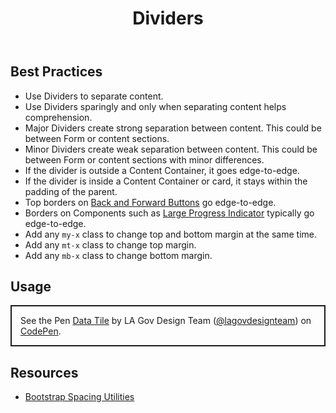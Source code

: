 ﻿---
title: Dividers
summary: Dividers separate content into clear, meaningful groups.
tags: components, dividers
layout: guide
eleventyNavigation:
  key: Dividers
  parent: Components
  order: 160
  excerpt: Dividers separate content into clear, meaningful groups.
  img: /img/illustrations/illus-divider.svg
---

## Best Practices

- Use Dividers to separate content.
- Use Dividers sparingly and only when separating content helps comprehension.
- Major Dividers create strong separation between content. This could be between Form or content sections.
- Minor Dividers create weak separation between content. This could be between Form or content sections with minor differences.
- If the divider is outside a Content Container, it goes edge-to-edge.
- If the divider is inside a Content Container or card, it stays within the padding of the parent.
- Top borders on [Back and Forward Buttons](/components/back-and-forward-buttons/) go edge-to-edge.
- Borders on Components such as [Large Progress Indicator](/components/progress/) typically go edge-to-edge.
- Add any `my-x` class to change top and bottom margin at the same time.
- Add any `mt-x` class to change top margin.
- Add any `mb-x` class to change bottom margin.

## Usage

<p class="codepen" data-height="{{codepen.embedHeight}}" data-default-tab="html,result" data-slug-hash="xbxMpmo" data-pen-title="Data Tile" data-editable="true" data-user="lagovdesignteam" style="height: {{codepen.embedHeightPx}} box-sizing: border-box; display: flex; align-items: center; justify-content: center; border: 2px solid; margin: 1em 0; padding: 1em;">
  <span>See the Pen <a href="https://codepen.io/lagovdesignteam/pen/xbxMpmo">
  Data Tile</a> by LA Gov Design Team (<a href="https://codepen.io/lagovdesignteam">@lagovdesignteam</a>)
  on <a href="https://codepen.io">CodePen</a>.</span>
</p>
<script async src="https://public.codepenassets.com/embed/index.js"></script>

## Resources

- [Bootstrap Spacing Utilities](https://getbootstrap.com/docs/5.3/utilities/spacing/)
